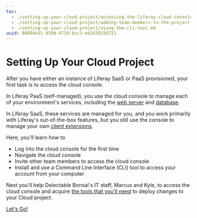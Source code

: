 ```yaml
---
toc:
  - ./setting-up-your-cloud-project/accessing-the-liferay-cloud-console.md
  - ./setting-up-your-cloud-project/adding-team-members-to-the-project.md
  - ./setting-up-your-cloud-project/using-the-cli-tool.md
uuid: 88094a31-939d-4710-bcc3-ee2d3933d721
---
```


# Setting Up Your Cloud Project

After you have either an instance of Liferay SaaS or PaaS provisioned, your first task is to access the cloud console.

In Liferay PaaS (self-managed), you use the cloud console to manage each of your environment's services, including the [web server](https://learn.liferay.com/w/liferay-cloud/platform-services/web-server-service) and [database](https://learn.liferay.com/w/liferay-cloud/platform-services/database-service/database-service).

In Liferay SaaS, these services are managed for you, and you work primarily with Liferay's out-of-the-box features, but you still use the console to manage your own [client extensions](https://learn.liferay.com/w/dxp/building-applications/client-extensions).

Here, you'll learn how to 

- Log into the cloud console for the first time
- Navigate the cloud console
- Invite other team members to access the cloud console
- Install and use a Command Line Interface (CLI) tool to access your account from your computer

Next you'll help Delectable Bonsai's IT staff, Marcus and Kyle, to access the cloud console and acquire [the tools that you'll need](https://learn.liferay.com/w/liferay-cloud/reference/command-line-tool) to deploy changes to your Cloud project.

[Let's Go!](./setting-up-your-cloud-project/accessing-the-liferay-cloud-console.md)
